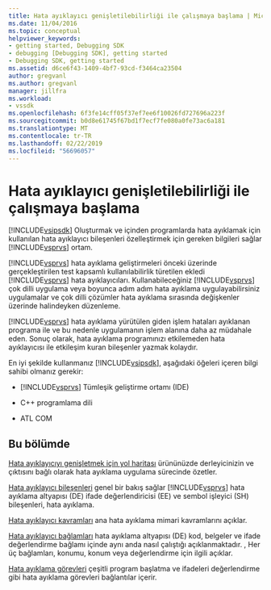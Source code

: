 ```yaml
---
title: Hata ayıklayıcı genişletilebilirliği ile çalışmaya başlama | Microsoft Docs
ms.date: 11/04/2016
ms.topic: conceptual
helpviewer_keywords:
- getting started, Debugging SDK
- debugging [Debugging SDK], getting started
- Debugging SDK, getting started
ms.assetid: d6ce6f43-1409-4bf7-93cd-f3464ca23504
author: gregvanl
ms.author: gregvanl
manager: jillfra
ms.workload:
- vssdk
ms.openlocfilehash: 6f3fe14cff05f37ef7ee6f10026fd727696a223f
ms.sourcegitcommit: b0d8e61745f67bd1f7ecf7fe080a0fe73ac6a181
ms.translationtype: MT
ms.contentlocale: tr-TR
ms.lasthandoff: 02/22/2019
ms.locfileid: "56696057"
---
```

# <a name="get-started-with-debugger-extensibility"></a>Hata ayıklayıcı genişletilebilirliği ile çalışmaya başlama
[!INCLUDE[vsipsdk](../../extensibility/includes/vsipsdk_md.md)] Oluşturmak ve içinden programlarda hata ayıklamak için kullanılan hata ayıklayıcı bileşenleri özelleştirmek için gereken bilgileri sağlar [!INCLUDE[vsprvs](../../code-quality/includes/vsprvs_md.md)] ortam.

 [!INCLUDE[vsprvs](../../code-quality/includes/vsprvs_md.md)] hata ayıklama geliştirmeleri önceki üzerinde gerçekleştirilen test kapsamlı kullanılabilirlik türetilen ekledi [!INCLUDE[vsprvs](../../code-quality/includes/vsprvs_md.md)] hata ayıklayıcıları. Kullanabileceğiniz [!INCLUDE[vsprvs](../../code-quality/includes/vsprvs_md.md)] çok dilli uygulama veya boyunca adım adım hata ayıklama uygulayabilirsiniz uygulamalar ve çok dilli çözümler hata ayıklama sırasında değişkenler üzerinde halindeyken düzenleme.

 [!INCLUDE[vsprvs](../../code-quality/includes/vsprvs_md.md)] hata ayıklama yürütülen giden işlem hataları ayıklanan programa ile ve bu nedenle uygulamanın işlem alanına daha az müdahale eden. Sonuç olarak, hata ayıklama programınızı etkilemeden hata ayıklayıcısı ile etkileşim kuran bileşenler yazmak kolaydır.

 En iyi şekilde kullanmanız [!INCLUDE[vsipsdk](../../extensibility/includes/vsipsdk_md.md)], aşağıdaki öğeleri içeren bilgi sahibi olmanız gerekir:

- [!INCLUDE[vsprvs](../../code-quality/includes/vsprvs_md.md)] Tümleşik geliştirme ortamı (IDE)

- C++ programlama dili

- ATL COM

## <a name="in-this-section"></a>Bu bölümde
 [Hata ayıklayıcıyı genişletmek için yol haritası](../../extensibility/debugger/roadmap-for-extending-the-debugger.md) ürününüzde derleyicinizin ve çıktısını bağlı olarak hata ayıklama uygulama sürecinde özetler.

 [Hata ayıklayıcı bileşenleri](../../extensibility/debugger/debugger-components.md) genel bir bakış sağlar [!INCLUDE[vsprvs](../../code-quality/includes/vsprvs_md.md)] hata ayıklama altyapısı (DE) ifade değerlendiricisi (EE) ve sembol işleyici (SH) bileşenleri, hata ayıklama.

 [Hata ayıklayıcı kavramları](../../extensibility/debugger/debugger-concepts.md) ana hata ayıklama mimari kavramlarını açıklar.

 [Hata ayıklayıcı bağlamları](../../extensibility/debugger/debugger-contexts.md) hata ayıklama altyapısı (DE) kod, belgeler ve ifade değerlendirme bağlamı içinde aynı anda nasıl çalıştığı açıklanmaktadır. , Her üç bağlamları, konumu, konum veya değerlendirme için ilgili açıklar.

 [Hata ayıklama görevleri](../../extensibility/debugger/debugging-tasks.md) çeşitli program başlatma ve ifadeleri değerlendirme gibi hata ayıklama görevleri bağlantılar içerir.